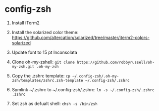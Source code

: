 config-zsh
==========

1. Install iTerm2

2. Install the solarized color theme: https://github.com/altercation/solarized/tree/master/iterm2-colors-solarized

3. Update font to 15 pt Inconsolata

4. Clone oh-my-zshell: `git clone https://github.com/robbyrussell/oh-my-zsh.git .oh-my-zsh`

5. Copy the .zshrc template: `cp ~/.config-zsh/.oh-my-zsh/templates/zshrc.zsh-template ~/.config-zsh/.zshrc`

6. Symlink ~/.zshrc to ~/.config-zsh/.zshrc: `ln -s ~/.config-zsh/.zshrc .zshrc`

7. Set zsh as defualt shell: `chsh -s /bin/zsh`
